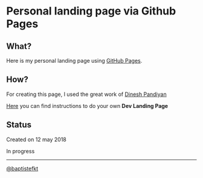 # Personal landing page via Github Pages

## What?

Here is my personal landing page using [GitHub Pages](https://pages.github.com/).

## How?

For creating this page, I used the great work of [Dinesh Pandiyan](https://github.com/flexdinesh)

[Here](https://github.com/flexdinesh/dev-landing-page#github-pages) you can find instructions to do your own **Dev Landing Page**

## Status

Created on 12 may 2018

In progress

---

[@baptistefkt](https://github.com/baptistefkt)
